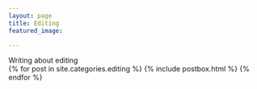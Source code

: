 ```yaml
---
layout: page
title: Editing
featured_image: 

---
```


<div class="featured-posts outer">
<div class="outer">
  <div class="post-feed-title inner">Writing about editing</div>
       <div class="post-feed inner-wide">
       {% for post in site.categories.editing %}
         {% include postbox.html %}
  {% endfor %}         
    </div>   
</div>
</div>
